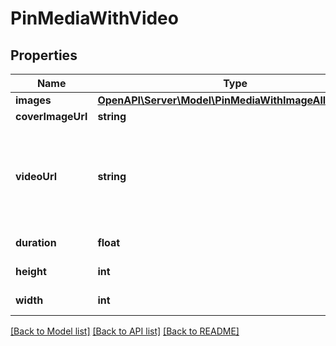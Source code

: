 # PinMediaWithVideo

## Properties
Name | Type | Description | Notes
------------ | ------------- | ------------- | -------------
**images** | [**OpenAPI\Server\Model\PinMediaWithImageAllOfImages**](PinMediaWithImageAllOfImages.md) |  | [optional] 
**coverImageUrl** | **string** |  | [optional] 
**videoUrl** | **string** | Video url (720p). &lt;/p&gt;&lt;strong&gt;Note:&lt;/strong&gt; This field is limited and not available to all apps. | [optional] 
**duration** | **float** | Duration (in milliseconds) | [optional] 
**height** | **int** | Height (in pixels) | [optional] 
**width** | **int** | Width (in pixels) | [optional] 

[[Back to Model list]](../README.md#documentation-for-models) [[Back to API list]](../README.md#documentation-for-api-endpoints) [[Back to README]](../README.md)


